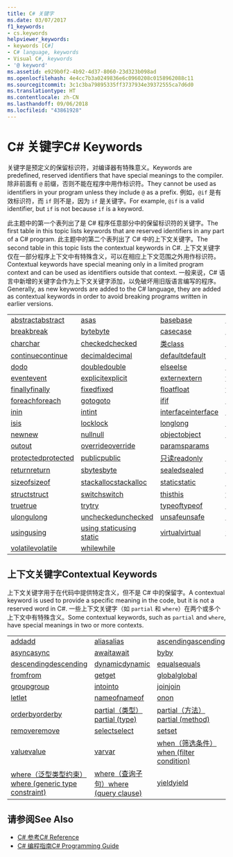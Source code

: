```yaml
---
title: C# 关键字
ms.date: 03/07/2017
f1_keywords:
- cs.keywords
helpviewer_keywords:
- keywords [C#]
- C# language, keywords
- Visual C#, keywords
- '@ keyword'
ms.assetid: e929b0f2-4b92-4d37-8060-23d323b098ad
ms.openlocfilehash: 4e4cc7b3a0249836e6c0960208c0158962088c11
ms.sourcegitcommit: 3c1c3ba79895335ff3737934e39372555ca7d6d0
ms.translationtype: HT
ms.contentlocale: zh-CN
ms.lasthandoff: 09/06/2018
ms.locfileid: "43861928"
---
```

# <a name="c-keywords"></a><span data-ttu-id="8a7e3-102">C# 关键字</span><span class="sxs-lookup"><span data-stu-id="8a7e3-102">C# Keywords</span></span>
<span data-ttu-id="8a7e3-103">关键字是预定义的保留标识符，对编译器有特殊意义。</span><span class="sxs-lookup"><span data-stu-id="8a7e3-103">Keywords are predefined, reserved identifiers that have special meanings to the compiler.</span></span> <span data-ttu-id="8a7e3-104">除非前面有 `@` 前缀，否则不能在程序中用作标识符。</span><span class="sxs-lookup"><span data-stu-id="8a7e3-104">They cannot be used as identifiers in your program unless they include `@` as a prefix.</span></span> <span data-ttu-id="8a7e3-105">例如，`@if` 是有效标识符，而 `if` 则不是，因为 `if` 是关键字。</span><span class="sxs-lookup"><span data-stu-id="8a7e3-105">For example, `@if` is a valid identifier, but `if` is not because `if` is a keyword.</span></span>  
  
 <span data-ttu-id="8a7e3-106">此主题中的第一个表列出了是 C# 程序任意部分中的保留标识符的关键字。</span><span class="sxs-lookup"><span data-stu-id="8a7e3-106">The first table in this topic lists keywords that are reserved identifiers in any part of a C# program.</span></span> <span data-ttu-id="8a7e3-107">此主题中的第二个表列出了 C# 中的上下文关键字。</span><span class="sxs-lookup"><span data-stu-id="8a7e3-107">The second table in this topic lists the contextual keywords in C#.</span></span> <span data-ttu-id="8a7e3-108">上下文关键字仅在一部分程序上下文中有特殊含义，可以在相应上下文范围之外用作标识符。</span><span class="sxs-lookup"><span data-stu-id="8a7e3-108">Contextual keywords have special meaning only in a limited program context and can be used as identifiers outside that context.</span></span> <span data-ttu-id="8a7e3-109">一般来说，C# 语言中新增的关键字会作为上下文关键字添加，以免破坏用旧版语言编写的程序。</span><span class="sxs-lookup"><span data-stu-id="8a7e3-109">Generally, as new keywords are added to the C# language, they are added as contextual keywords in order to avoid breaking programs written in earlier versions.</span></span>  
  
|||||  
|---|---|---|---|  
|[<span data-ttu-id="8a7e3-110">abstract</span><span class="sxs-lookup"><span data-stu-id="8a7e3-110">abstract</span></span>](../../../csharp/language-reference/keywords/abstract.md)|[<span data-ttu-id="8a7e3-111">as</span><span class="sxs-lookup"><span data-stu-id="8a7e3-111">as</span></span>](../../../csharp/language-reference/keywords/as.md)|[<span data-ttu-id="8a7e3-112">base</span><span class="sxs-lookup"><span data-stu-id="8a7e3-112">base</span></span>](../../../csharp/language-reference/keywords/base.md)|[<span data-ttu-id="8a7e3-113">bool</span><span class="sxs-lookup"><span data-stu-id="8a7e3-113">bool</span></span>](../../../csharp/language-reference/keywords/bool.md)|  
|[<span data-ttu-id="8a7e3-114">break</span><span class="sxs-lookup"><span data-stu-id="8a7e3-114">break</span></span>](../../../csharp/language-reference/keywords/break.md)|[<span data-ttu-id="8a7e3-115">byte</span><span class="sxs-lookup"><span data-stu-id="8a7e3-115">byte</span></span>](../../../csharp/language-reference/keywords/byte.md)|[<span data-ttu-id="8a7e3-116">case</span><span class="sxs-lookup"><span data-stu-id="8a7e3-116">case</span></span>](../../../csharp/language-reference/keywords/switch.md)|[<span data-ttu-id="8a7e3-117">catch</span><span class="sxs-lookup"><span data-stu-id="8a7e3-117">catch</span></span>](../../../csharp/language-reference/keywords/try-catch.md)|  
|[<span data-ttu-id="8a7e3-118">char</span><span class="sxs-lookup"><span data-stu-id="8a7e3-118">char</span></span>](../../../csharp/language-reference/keywords/char.md)|[<span data-ttu-id="8a7e3-119">checked</span><span class="sxs-lookup"><span data-stu-id="8a7e3-119">checked</span></span>](../../../csharp/language-reference/keywords/checked.md)|[<span data-ttu-id="8a7e3-120">类</span><span class="sxs-lookup"><span data-stu-id="8a7e3-120">class</span></span>](../../../csharp/language-reference/keywords/class.md)|[<span data-ttu-id="8a7e3-121">const</span><span class="sxs-lookup"><span data-stu-id="8a7e3-121">const</span></span>](../../../csharp/language-reference/keywords/const.md)|  
|[<span data-ttu-id="8a7e3-122">continue</span><span class="sxs-lookup"><span data-stu-id="8a7e3-122">continue</span></span>](../../../csharp/language-reference/keywords/continue.md)|[<span data-ttu-id="8a7e3-123">decimal</span><span class="sxs-lookup"><span data-stu-id="8a7e3-123">decimal</span></span>](../../../csharp/language-reference/keywords/decimal.md)|[<span data-ttu-id="8a7e3-124">default</span><span class="sxs-lookup"><span data-stu-id="8a7e3-124">default</span></span>](../../../csharp/language-reference/keywords/default.md)|[<span data-ttu-id="8a7e3-125">delegate</span><span class="sxs-lookup"><span data-stu-id="8a7e3-125">delegate</span></span>](../../../csharp/language-reference/keywords/delegate.md)|  
|[<span data-ttu-id="8a7e3-126">do</span><span class="sxs-lookup"><span data-stu-id="8a7e3-126">do</span></span>](../../../csharp/language-reference/keywords/do.md)|[<span data-ttu-id="8a7e3-127">double</span><span class="sxs-lookup"><span data-stu-id="8a7e3-127">double</span></span>](../../../csharp/language-reference/keywords/double.md)|[<span data-ttu-id="8a7e3-128">else</span><span class="sxs-lookup"><span data-stu-id="8a7e3-128">else</span></span>](../../../csharp/language-reference/keywords/if-else.md)|[<span data-ttu-id="8a7e3-129">enum</span><span class="sxs-lookup"><span data-stu-id="8a7e3-129">enum</span></span>](../../../csharp/language-reference/keywords/enum.md)|  
|[<span data-ttu-id="8a7e3-130">event</span><span class="sxs-lookup"><span data-stu-id="8a7e3-130">event</span></span>](../../../csharp/language-reference/keywords/event.md)|[<span data-ttu-id="8a7e3-131">explicit</span><span class="sxs-lookup"><span data-stu-id="8a7e3-131">explicit</span></span>](../../../csharp/language-reference/keywords/explicit.md)|[<span data-ttu-id="8a7e3-132">extern</span><span class="sxs-lookup"><span data-stu-id="8a7e3-132">extern</span></span>](../../../csharp/language-reference/keywords/extern.md)|[<span data-ttu-id="8a7e3-133">false</span><span class="sxs-lookup"><span data-stu-id="8a7e3-133">false</span></span>](../../../csharp/language-reference/keywords/false.md)|  
|[<span data-ttu-id="8a7e3-134">finally</span><span class="sxs-lookup"><span data-stu-id="8a7e3-134">finally</span></span>](../../../csharp/language-reference/keywords/try-finally.md)|[<span data-ttu-id="8a7e3-135">fixed</span><span class="sxs-lookup"><span data-stu-id="8a7e3-135">fixed</span></span>](../../../csharp/language-reference/keywords/fixed-statement.md)|[<span data-ttu-id="8a7e3-136">float</span><span class="sxs-lookup"><span data-stu-id="8a7e3-136">float</span></span>](../../../csharp/language-reference/keywords/float.md)|[<span data-ttu-id="8a7e3-137">for</span><span class="sxs-lookup"><span data-stu-id="8a7e3-137">for</span></span>](../../../csharp/language-reference/keywords/for.md)|  
|[<span data-ttu-id="8a7e3-138">foreach</span><span class="sxs-lookup"><span data-stu-id="8a7e3-138">foreach</span></span>](../../../csharp/language-reference/keywords/foreach-in.md)|[<span data-ttu-id="8a7e3-139">goto</span><span class="sxs-lookup"><span data-stu-id="8a7e3-139">goto</span></span>](../../../csharp/language-reference/keywords/goto.md)|[<span data-ttu-id="8a7e3-140">if</span><span class="sxs-lookup"><span data-stu-id="8a7e3-140">if</span></span>](../../../csharp/language-reference/keywords/if-else.md)|[<span data-ttu-id="8a7e3-141">implicit</span><span class="sxs-lookup"><span data-stu-id="8a7e3-141">implicit</span></span>](../../../csharp/language-reference/keywords/implicit.md)|  
|[<span data-ttu-id="8a7e3-142">in</span><span class="sxs-lookup"><span data-stu-id="8a7e3-142">in</span></span>](../../../csharp/language-reference/keywords/in.md)|[<span data-ttu-id="8a7e3-143">int</span><span class="sxs-lookup"><span data-stu-id="8a7e3-143">int</span></span>](../../../csharp/language-reference/keywords/int.md)|[<span data-ttu-id="8a7e3-144">interface</span><span class="sxs-lookup"><span data-stu-id="8a7e3-144">interface</span></span>](../../../csharp/language-reference/keywords/interface.md)|[<span data-ttu-id="8a7e3-145">internal</span><span class="sxs-lookup"><span data-stu-id="8a7e3-145">internal</span></span>](../../../csharp/language-reference/keywords/internal.md)|
|[<span data-ttu-id="8a7e3-146">is</span><span class="sxs-lookup"><span data-stu-id="8a7e3-146">is</span></span>](../../../csharp/language-reference/keywords/is.md)|[<span data-ttu-id="8a7e3-147">lock</span><span class="sxs-lookup"><span data-stu-id="8a7e3-147">lock</span></span>](../../../csharp/language-reference/keywords/lock-statement.md)|[<span data-ttu-id="8a7e3-148">long</span><span class="sxs-lookup"><span data-stu-id="8a7e3-148">long</span></span>](../../../csharp/language-reference/keywords/long.md)|[<span data-ttu-id="8a7e3-149">namespace</span><span class="sxs-lookup"><span data-stu-id="8a7e3-149">namespace</span></span>](../../../csharp/language-reference/keywords/namespace.md)|
|[<span data-ttu-id="8a7e3-150">new</span><span class="sxs-lookup"><span data-stu-id="8a7e3-150">new</span></span>](../../../csharp/language-reference/keywords/new.md)|[<span data-ttu-id="8a7e3-151">null</span><span class="sxs-lookup"><span data-stu-id="8a7e3-151">null</span></span>](../../../csharp/language-reference/keywords/null.md)|[<span data-ttu-id="8a7e3-152">object</span><span class="sxs-lookup"><span data-stu-id="8a7e3-152">object</span></span>](../../../csharp/language-reference/keywords/object.md)|[<span data-ttu-id="8a7e3-153">operator</span><span class="sxs-lookup"><span data-stu-id="8a7e3-153">operator</span></span>](../../../csharp/language-reference/keywords/operator.md)|
|[<span data-ttu-id="8a7e3-154">out</span><span class="sxs-lookup"><span data-stu-id="8a7e3-154">out</span></span>](../../../csharp/language-reference/keywords/out.md)|[<span data-ttu-id="8a7e3-155">override</span><span class="sxs-lookup"><span data-stu-id="8a7e3-155">override</span></span>](../../../csharp/language-reference/keywords/override.md)|[<span data-ttu-id="8a7e3-156">params</span><span class="sxs-lookup"><span data-stu-id="8a7e3-156">params</span></span>](../../../csharp/language-reference/keywords/params.md)|[<span data-ttu-id="8a7e3-157">private</span><span class="sxs-lookup"><span data-stu-id="8a7e3-157">private</span></span>](../../../csharp/language-reference/keywords/private.md)|
|[<span data-ttu-id="8a7e3-158">protected</span><span class="sxs-lookup"><span data-stu-id="8a7e3-158">protected</span></span>](../../../csharp/language-reference/keywords/protected.md)|[<span data-ttu-id="8a7e3-159">public</span><span class="sxs-lookup"><span data-stu-id="8a7e3-159">public</span></span>](../../../csharp/language-reference/keywords/public.md)|[<span data-ttu-id="8a7e3-160">只读</span><span class="sxs-lookup"><span data-stu-id="8a7e3-160">readonly</span></span>](../../../csharp/language-reference/keywords/readonly.md)|[<span data-ttu-id="8a7e3-161">ref</span><span class="sxs-lookup"><span data-stu-id="8a7e3-161">ref</span></span>](../../../csharp/language-reference/keywords/ref.md)|
|[<span data-ttu-id="8a7e3-162">return</span><span class="sxs-lookup"><span data-stu-id="8a7e3-162">return</span></span>](../../../csharp/language-reference/keywords/return.md)|[<span data-ttu-id="8a7e3-163">sbyte</span><span class="sxs-lookup"><span data-stu-id="8a7e3-163">sbyte</span></span>](../../../csharp/language-reference/keywords/sbyte.md)|[<span data-ttu-id="8a7e3-164">sealed</span><span class="sxs-lookup"><span data-stu-id="8a7e3-164">sealed</span></span>](../../../csharp/language-reference/keywords/sealed.md)|[<span data-ttu-id="8a7e3-165">short</span><span class="sxs-lookup"><span data-stu-id="8a7e3-165">short</span></span>](../../../csharp/language-reference/keywords/short.md)||
[<span data-ttu-id="8a7e3-166">sizeof</span><span class="sxs-lookup"><span data-stu-id="8a7e3-166">sizeof</span></span>](../../../csharp/language-reference/keywords/sizeof.md)|[<span data-ttu-id="8a7e3-167">stackalloc</span><span class="sxs-lookup"><span data-stu-id="8a7e3-167">stackalloc</span></span>](../../../csharp/language-reference/keywords/stackalloc.md)|[<span data-ttu-id="8a7e3-168">static</span><span class="sxs-lookup"><span data-stu-id="8a7e3-168">static</span></span>](../../../csharp/language-reference/keywords/static.md)|[<span data-ttu-id="8a7e3-169">字符串</span><span class="sxs-lookup"><span data-stu-id="8a7e3-169">string</span></span>](../../../csharp/language-reference/keywords/string.md)|
|[<span data-ttu-id="8a7e3-170">struct</span><span class="sxs-lookup"><span data-stu-id="8a7e3-170">struct</span></span>](../../../csharp/language-reference/keywords/struct.md)|[<span data-ttu-id="8a7e3-171">switch</span><span class="sxs-lookup"><span data-stu-id="8a7e3-171">switch</span></span>](../../../csharp/language-reference/keywords/switch.md)|[<span data-ttu-id="8a7e3-172">this</span><span class="sxs-lookup"><span data-stu-id="8a7e3-172">this</span></span>](../../../csharp/language-reference/keywords/this.md)|[<span data-ttu-id="8a7e3-173">throw</span><span class="sxs-lookup"><span data-stu-id="8a7e3-173">throw</span></span>](../../../csharp/language-reference/keywords/throw.md)|
|[<span data-ttu-id="8a7e3-174">true</span><span class="sxs-lookup"><span data-stu-id="8a7e3-174">true</span></span>](../../../csharp/language-reference/keywords/true.md)|[<span data-ttu-id="8a7e3-175">try</span><span class="sxs-lookup"><span data-stu-id="8a7e3-175">try</span></span>](../../../csharp/language-reference/keywords/try-catch.md)|[<span data-ttu-id="8a7e3-176">typeof</span><span class="sxs-lookup"><span data-stu-id="8a7e3-176">typeof</span></span>](../../../csharp/language-reference/keywords/typeof.md)|[<span data-ttu-id="8a7e3-177">uint</span><span class="sxs-lookup"><span data-stu-id="8a7e3-177">uint</span></span>](../../../csharp/language-reference/keywords/uint.md)|
|[<span data-ttu-id="8a7e3-178">ulong</span><span class="sxs-lookup"><span data-stu-id="8a7e3-178">ulong</span></span>](../../../csharp/language-reference/keywords/ulong.md)|[<span data-ttu-id="8a7e3-179">unchecked</span><span class="sxs-lookup"><span data-stu-id="8a7e3-179">unchecked</span></span>](../../../csharp/language-reference/keywords/unchecked.md)|[<span data-ttu-id="8a7e3-180">unsafe</span><span class="sxs-lookup"><span data-stu-id="8a7e3-180">unsafe</span></span>](../../../csharp/language-reference/keywords/unsafe.md)|[<span data-ttu-id="8a7e3-181">ushort</span><span class="sxs-lookup"><span data-stu-id="8a7e3-181">ushort</span></span>](../../../csharp/language-reference/keywords/ushort.md)|
|[<span data-ttu-id="8a7e3-182">using</span><span class="sxs-lookup"><span data-stu-id="8a7e3-182">using</span></span>](../../../csharp/language-reference/keywords/using.md)|[<span data-ttu-id="8a7e3-183">using static</span><span class="sxs-lookup"><span data-stu-id="8a7e3-183">using static</span></span>](using-static.md)|[<span data-ttu-id="8a7e3-184">virtual</span><span class="sxs-lookup"><span data-stu-id="8a7e3-184">virtual</span></span>](../../../csharp/language-reference/keywords/virtual.md)|[<span data-ttu-id="8a7e3-185">void</span><span class="sxs-lookup"><span data-stu-id="8a7e3-185">void</span></span>](../../../csharp/language-reference/keywords/void.md)|
|[<span data-ttu-id="8a7e3-186">volatile</span><span class="sxs-lookup"><span data-stu-id="8a7e3-186">volatile</span></span>](../../../csharp/language-reference/keywords/volatile.md)|[<span data-ttu-id="8a7e3-187">while</span><span class="sxs-lookup"><span data-stu-id="8a7e3-187">while</span></span>](../../../csharp/language-reference/keywords/while.md)|

## <a name="contextual-keywords"></a><span data-ttu-id="8a7e3-188">上下文关键字</span><span class="sxs-lookup"><span data-stu-id="8a7e3-188">Contextual Keywords</span></span>  
 <span data-ttu-id="8a7e3-189">上下文关键字用于在代码中提供特定含义，但不是 C# 中的保留字。</span><span class="sxs-lookup"><span data-stu-id="8a7e3-189">A contextual keyword is used to provide a specific meaning in the code, but it is not a reserved word in C#.</span></span> <span data-ttu-id="8a7e3-190">一些上下文关键字（如 `partial` 和 `where`）在两个或多个上下文中有特殊含义。</span><span class="sxs-lookup"><span data-stu-id="8a7e3-190">Some contextual keywords, such as `partial` and `where`, have special meanings in two or more contexts.</span></span>  
  
||||  
|---|---|---|  
|[<span data-ttu-id="8a7e3-191">add</span><span class="sxs-lookup"><span data-stu-id="8a7e3-191">add</span></span>](add.md)|[<span data-ttu-id="8a7e3-192">alias</span><span class="sxs-lookup"><span data-stu-id="8a7e3-192">alias</span></span>](extern-alias.md)|[<span data-ttu-id="8a7e3-193">ascending</span><span class="sxs-lookup"><span data-stu-id="8a7e3-193">ascending</span></span>](ascending.md)|
|[<span data-ttu-id="8a7e3-194">async</span><span class="sxs-lookup"><span data-stu-id="8a7e3-194">async</span></span>](async.md)|[<span data-ttu-id="8a7e3-195">await</span><span class="sxs-lookup"><span data-stu-id="8a7e3-195">await</span></span>](await.md)|[<span data-ttu-id="8a7e3-196">by</span><span class="sxs-lookup"><span data-stu-id="8a7e3-196">by</span></span>](by.md)|
|[<span data-ttu-id="8a7e3-197">descending</span><span class="sxs-lookup"><span data-stu-id="8a7e3-197">descending</span></span>](descending.md)|[<span data-ttu-id="8a7e3-198">dynamic</span><span class="sxs-lookup"><span data-stu-id="8a7e3-198">dynamic</span></span>](dynamic.md)|[<span data-ttu-id="8a7e3-199">equals</span><span class="sxs-lookup"><span data-stu-id="8a7e3-199">equals</span></span>](equals.md)|
|[<span data-ttu-id="8a7e3-200">from</span><span class="sxs-lookup"><span data-stu-id="8a7e3-200">from</span></span>](from-clause.md)|[<span data-ttu-id="8a7e3-201">get</span><span class="sxs-lookup"><span data-stu-id="8a7e3-201">get</span></span>](get.md)|[<span data-ttu-id="8a7e3-202">global</span><span class="sxs-lookup"><span data-stu-id="8a7e3-202">global</span></span>](global.md)|
|[<span data-ttu-id="8a7e3-203">group</span><span class="sxs-lookup"><span data-stu-id="8a7e3-203">group</span></span>](group-clause.md)|[<span data-ttu-id="8a7e3-204">into</span><span class="sxs-lookup"><span data-stu-id="8a7e3-204">into</span></span>](into.md)|[<span data-ttu-id="8a7e3-205">join</span><span class="sxs-lookup"><span data-stu-id="8a7e3-205">join</span></span>](join-clause.md)|
|[<span data-ttu-id="8a7e3-206">let</span><span class="sxs-lookup"><span data-stu-id="8a7e3-206">let</span></span>](let-clause.md)|[<span data-ttu-id="8a7e3-207">nameof</span><span class="sxs-lookup"><span data-stu-id="8a7e3-207">nameof</span></span>](nameof.md)|[<span data-ttu-id="8a7e3-208">on</span><span class="sxs-lookup"><span data-stu-id="8a7e3-208">on</span></span>](on.md)|
|[<span data-ttu-id="8a7e3-209">orderby</span><span class="sxs-lookup"><span data-stu-id="8a7e3-209">orderby</span></span>](orderby-clause.md)|[<span data-ttu-id="8a7e3-210">partial（类型）</span><span class="sxs-lookup"><span data-stu-id="8a7e3-210">partial (type)</span></span>](partial-type.md)|[<span data-ttu-id="8a7e3-211">partial（方法）</span><span class="sxs-lookup"><span data-stu-id="8a7e3-211">partial (method)</span></span>](partial-method.md)|
|[<span data-ttu-id="8a7e3-212">remove</span><span class="sxs-lookup"><span data-stu-id="8a7e3-212">remove</span></span>](remove.md)|[<span data-ttu-id="8a7e3-213">select</span><span class="sxs-lookup"><span data-stu-id="8a7e3-213">select</span></span>](select-clause.md)|[<span data-ttu-id="8a7e3-214">set</span><span class="sxs-lookup"><span data-stu-id="8a7e3-214">set</span></span>](set.md)|
|[<span data-ttu-id="8a7e3-215">value</span><span class="sxs-lookup"><span data-stu-id="8a7e3-215">value</span></span>](value.md)|[<span data-ttu-id="8a7e3-216">var</span><span class="sxs-lookup"><span data-stu-id="8a7e3-216">var</span></span>](var.md)|[<span data-ttu-id="8a7e3-217">when（筛选条件）</span><span class="sxs-lookup"><span data-stu-id="8a7e3-217">when (filter condition)</span></span>](when.md)|
|[<span data-ttu-id="8a7e3-218">where（泛型类型约束）</span><span class="sxs-lookup"><span data-stu-id="8a7e3-218">where (generic type constraint)</span></span>](where-generic-type-constraint.md)|[<span data-ttu-id="8a7e3-219">where（查询子句）</span><span class="sxs-lookup"><span data-stu-id="8a7e3-219">where (query clause)</span></span>](where-clause.md)|[<span data-ttu-id="8a7e3-220">yield</span><span class="sxs-lookup"><span data-stu-id="8a7e3-220">yield</span></span>](yield.md)|
  
## <a name="see-also"></a><span data-ttu-id="8a7e3-221">请参阅</span><span class="sxs-lookup"><span data-stu-id="8a7e3-221">See Also</span></span>

- [<span data-ttu-id="8a7e3-222">C# 参考</span><span class="sxs-lookup"><span data-stu-id="8a7e3-222">C# Reference</span></span>](../../../csharp/language-reference/index.md)  
- [<span data-ttu-id="8a7e3-223">C# 编程指南</span><span class="sxs-lookup"><span data-stu-id="8a7e3-223">C# Programming Guide</span></span>](../../../csharp/programming-guide/index.md)
